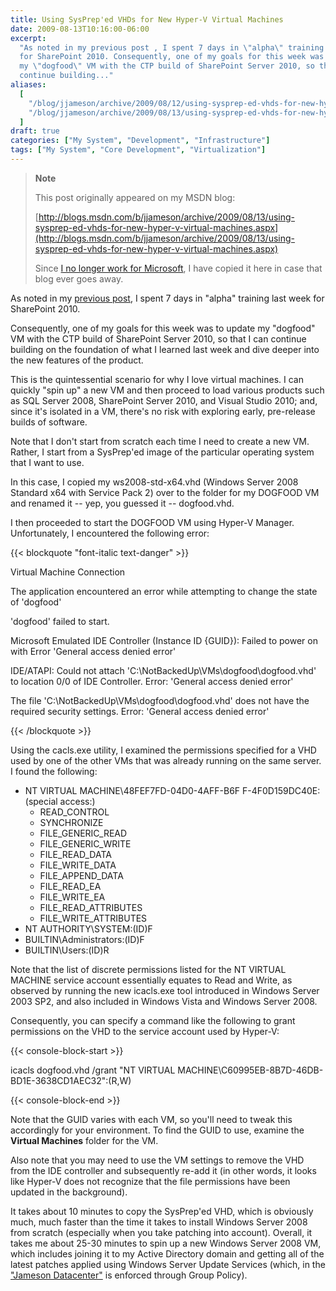 ```yaml
---
title: Using SysPrep'ed VHDs for New Hyper-V Virtual Machines
date: 2009-08-13T10:16:00-06:00
excerpt:
  "As noted in my previous post , I spent 7 days in \"alpha\" training last week
  for SharePoint 2010. Consequently, one of my goals for this week was to update
  my \"dogfood\" VM with the CTP build of SharePoint Server 2010, so that I can
  continue building..."
aliases:
  [
    "/blog/jjameson/archive/2009/08/12/using-sysprep-ed-vhds-for-new-hyper-v-virtual-machines.aspx",
    "/blog/jjameson/archive/2009/08/13/using-sysprep-ed-vhds-for-new-hyper-v-virtual-machines.aspx",
  ]
draft: true
categories: ["My System", "Development", "Infrastructure"]
tags: ["My System", "Core Development", "Virtualization"]
---
```


> **Note**
>
> This post originally appeared on my MSDN blog:
>
> [http://blogs.msdn.com/b/jjameson/archive/2009/08/13/using-sysprep-ed-vhds-for-new-hyper-v-virtual-machines.aspx](http://blogs.msdn.com/b/jjameson/archive/2009/08/13/using-sysprep-ed-vhds-for-new-hyper-v-virtual-machines.aspx)
>
> Since
> [I no longer work for Microsoft](/blog/jjameson/2011/09/02/last-day-with-microsoft),
> I have copied it here in case that blog ever goes away.

As noted in my
[previous post](/blog/jjameson/2009/08/13/sharepoint-2010-sneak-peek), I spent 7
days in "alpha" training last week for SharePoint 2010.

Consequently, one of my goals for this week was to update my "dogfood" VM with
the CTP build of SharePoint Server 2010, so that I can continue building on the
foundation of what I learned last week and dive deeper into the new features of
the product.

This is the quintessential scenario for why I love virtual machines. I can
quickly "spin up" a new VM and then proceed to load various products such as SQL
Server 2008, SharePoint Server 2010, and Visual Studio 2010; and, since it's
isolated in a VM, there's no risk with exploring early, pre-release builds of
software.

Note that I don't start from scratch each time I need to create a new VM.
Rather, I start from a SysPrep'ed image of the particular operating system that
I want to use.

In this case, I copied my ws2008-std-x64.vhd (Windows Server 2008 Standard x64
with Service Pack 2) over to the folder for my DOGFOOD VM and renamed it -- yep,
you guessed it -- dogfood.vhd.

I then proceeded to start the DOGFOOD VM using Hyper-V Manager. Unfortunately, I
encountered the following error:

{{< blockquote "font-italic text-danger" >}}

Virtual Machine Connection

The application encountered an error while attempting to change the state of
'dogfood'

'dogfood' failed to start.

Microsoft Emulated IDE Controller (Instance ID {GUID}): Failed to power on with
Error 'General access denied error'

IDE/ATAPI: Could not attach 'C:\NotBackedUp\VMs\dogfood\dogfood.vhd' to location
0/0 of IDE Controller. Error: 'General access denied error'

The file 'C:\NotBackedUp\VMs\dogfood\dogfood.vhd' does not have the required
security settings. Error: 'General access denied error'

{{< /blockquote >}}

Using the cacls.exe utility, I examined the permissions specified for a VHD used
by one of the other VMs that was already running on the same server. I found the
following:

- NT VIRTUAL MACHINE\48FEF7FD-04D0-4AFF-B6F F-4F0D159DC40E:(special access:)
  - READ\_CONTROL
  - SYNCHRONIZE
  - FILE\_GENERIC\_READ
  - FILE\_GENERIC\_WRITE
  - FILE\_READ\_DATA
  - FILE\_WRITE\_DATA
  - FILE\_APPEND\_DATA
  - FILE\_READ\_EA
  - FILE\_WRITE\_EA
  - FILE\_READ\_ATTRIBUTES
  - FILE\_WRITE\_ATTRIBUTES
- NT AUTHORITY\SYSTEM:(ID)F
- BUILTIN\Administrators:(ID)F
- BUILTIN\Users:(ID)R

Note that the list of discrete permissions listed for the NT VIRTUAL MACHINE
service account essentially equates to Read and Write, as observed by running
the new icacls.exe tool introduced in Windows Server 2003 SP2, and also included
in Windows Vista and Windows Server 2008.

Consequently, you can specify a command like the following to grant permissions
on the VHD to the service account used by Hyper-V:

{{< console-block-start >}}

icacls dogfood.vhd /grant "NT VIRTUAL
MACHINE\C60995EB-8B7D-46DB-BD1E-3638CD1AEC32":(R,W)

{{< console-block-end >}}

Note that the GUID varies with each VM, so you'll need to tweak this accordingly
for your environment. To find the GUID to use, examine the **Virtual Machines**
folder for the VM.

Also note that you may need to use the VM settings to remove the VHD from the
IDE controller and subsequently re-add it (in other words, it looks like Hyper-V
does not recognize that the file permissions have been updated in the
background).

It takes about 10 minutes to copy the SysPrep'ed VHD, which is obviously much,
much faster than the time it takes to install Windows Server 2008 from scratch
(especially when you take patching into account). Overall, it takes me about
25-30 minutes to spin up a new Windows Server 2008 VM, which includes joining it
to my Active Directory domain and getting all of the latest patches applied
using Windows Server Update Services (which, in the
["Jameson Datacenter"](/blog/jjameson/2009/09/14/the-jameson-datacenter) is
enforced through Group Policy).
